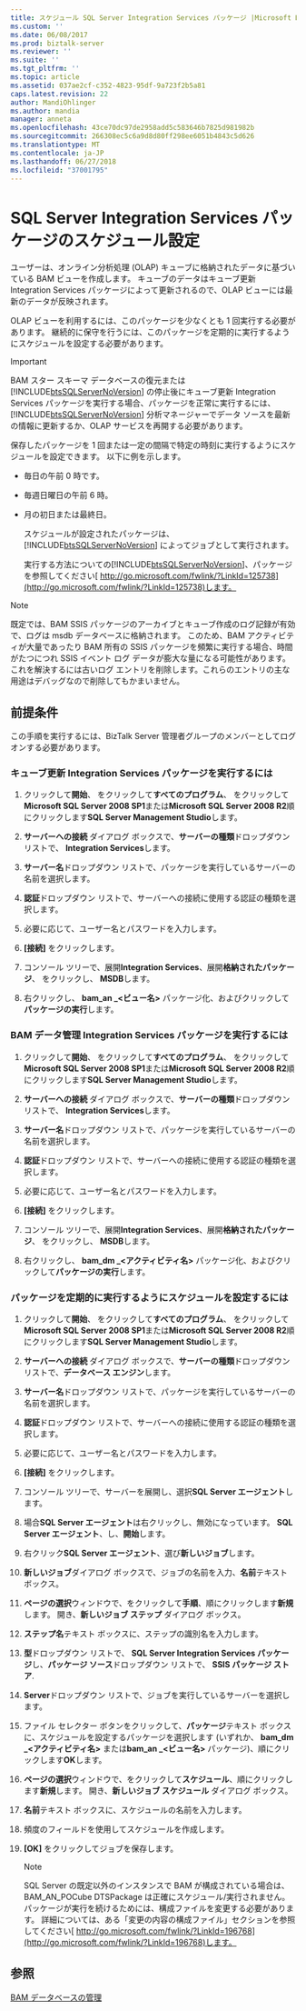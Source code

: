 ```yaml
---
title: スケジュール SQL Server Integration Services パッケージ |Microsoft Docs
ms.custom: ''
ms.date: 06/08/2017
ms.prod: biztalk-server
ms.reviewer: ''
ms.suite: ''
ms.tgt_pltfrm: ''
ms.topic: article
ms.assetid: 037ae2cf-c352-4823-95df-9a723f2b5a81
caps.latest.revision: 22
author: MandiOhlinger
ms.author: mandia
manager: anneta
ms.openlocfilehash: 43ce70dc97de2958add5c583646b7825d981982b
ms.sourcegitcommit: 266308ec5c6a9d8d80ff298ee6051b4843c5d626
ms.translationtype: MT
ms.contentlocale: ja-JP
ms.lasthandoff: 06/27/2018
ms.locfileid: "37001795"
---
```

# <a name="scheduling-sql-server-integration-services-packages"></a>SQL Server Integration Services パッケージのスケジュール設定
ユーザーは、オンライン分析処理 (OLAP) キューブに格納されたデータに基づいている BAM ビューを作成します。 キューブのデータはキューブ更新 Integration Services パッケージによって更新されるので、OLAP ビューには最新のデータが反映されます。  
  
 OLAP ビューを利用するには、このパッケージを少なくとも 1 回実行する必要があります。 継続的に保守を行うには、このパッケージを定期的に実行するようにスケジュールを設定する必要があります。  
  
> [!IMPORTANT]
>  BAM スター スキーマ データベースの復元または [!INCLUDE[btsSQLServerNoVersion](../includes/btssqlservernoversion-md.md)] の停止後にキューブ更新 Integration Services パッケージを実行する場合、パッケージを正常に実行するには、[!INCLUDE[btsSQLServerNoVersion](../includes/btssqlservernoversion-md.md)] 分析マネージャーでデータ ソースを最新の情報に更新するか、OLAP サービスを再開する必要があります。  
  
 保存したパッケージを 1 回または一定の間隔で特定の時刻に実行するようにスケジュールを設定できます。 以下に例を示します。  
  
- 毎日の午前 0 時です。  
  
- 毎週日曜日の午前 6 時。  
  
- 月の初日または最終日。  
  
  スケジュールが設定されたパッケージは、[!INCLUDE[btsSQLServerNoVersion](../includes/btssqlservernoversion-md.md)] によってジョブとして実行されます。  
  
  実行する方法についての[!INCLUDE[btsSQLServerNoVersion](../includes/btssqlservernoversion-md.md)]、パッケージを参照してください[ http://go.microsoft.com/fwlink/?LinkId=125738](http://go.microsoft.com/fwlink/?LinkId=125738)します。  
  
> [!NOTE]
>  既定では、BAM SSIS パッケージのアーカイブとキューブ作成のログ記録が有効で、ログは msdb データベースに格納されます。 このため、BAM アクティビティが大量であったり BAM 所有の SSIS パッケージを頻繁に実行する場合、時間がたつにつれ SSIS イベント ログ データが膨大な量になる可能性があります。 これを解決するには古いログ エントリを削除します。これらのエントリの主な用途はデバッグなので削除してもかまいません。  
  
## <a name="prerequisites"></a>前提条件  
 この手順を実行するには、BizTalk Server 管理者グループのメンバーとしてログオンする必要があります。  
  
### <a name="to-run-the-cube-update-integration-services-package"></a>キューブ更新 Integration Services パッケージを実行するには  
  
1.  クリックして**開始**、 をクリックして**すべてのプログラム**、 をクリックして**Microsoft SQL Server 2008 SP1**または**Microsoft SQL Server 2008 R2**順にクリックします**SQL Server Management Studio**します。  
  
2.  **サーバーへの接続** ダイアログ ボックスで、**サーバーの種類**ドロップダウン リストで、 **Integration Services**します。  
  
3.  **サーバー名**ドロップダウン リストで、パッケージを実行しているサーバーの名前を選択します。  
  
4.  **認証**ドロップダウン リストで、サーバーへの接続に使用する認証の種類を選択します。  
  
5.  必要に応じて、ユーザー名とパスワードを入力します。  
  
6.  **[接続]** をクリックします。  
  
7.  コンソール ツリーで、展開**Integration Services**、展開**格納されたパッケージ**、 をクリックし、 **MSDB**します。  
  
8.  右クリックし、 **bam_an _\<ビュー名\>** パッケージ化、およびクリックして**パッケージの実行**します。  
  
### <a name="to-run-the-maintaining-bam-data-integration-services-package"></a>BAM データ管理 Integration Services パッケージを実行するには  
  
1.  クリックして**開始**、 をクリックして**すべてのプログラム**、 をクリックして**Microsoft SQL Server 2008 SP1**または**Microsoft SQL Server 2008 R2**順にクリックします**SQL Server Management Studio**します。  
  
2.  **サーバーへの接続** ダイアログ ボックスで、**サーバーの種類**ドロップダウン リストで、 **Integration Services**します。  
  
3.  **サーバー名**ドロップダウン リストで、パッケージを実行しているサーバーの名前を選択します。  
  
4.  **認証**ドロップダウン リストで、サーバーへの接続に使用する認証の種類を選択します。  
  
5.  必要に応じて、ユーザー名とパスワードを入力します。  
  
6.  **[接続]** をクリックします。  
  
7.  コンソール ツリーで、展開**Integration Services**、展開**格納されたパッケージ**、 をクリックし、 **MSDB**します。  
  
8.  右クリックし、 **bam_dm _\<アクティビティ名\>** パッケージ化、およびクリックして**パッケージの実行**します。  
  
### <a name="to-schedule-the-packages-to-run-regularly"></a>パッケージを定期的に実行するようにスケジュールを設定するには  
  
1.  クリックして**開始**、 をクリックして**すべてのプログラム**、 をクリックして**Microsoft SQL Server 2008 SP1**または**Microsoft SQL Server 2008 R2**順にクリックします**SQL Server Management Studio**します。  
  
2.  **サーバーへの接続** ダイアログ ボックスで、**サーバーの種類**ドロップダウン リストで、**データベース エンジン**します。  
  
3.  **サーバー名**ドロップダウン リストで、パッケージを実行しているサーバーの名前を選択します。  
  
4.  **認証**ドロップダウン リストで、サーバーへの接続に使用する認証の種類を選択します。  
  
5.  必要に応じて、ユーザー名とパスワードを入力します。  
  
6.  **[接続]** をクリックします。  
  
7.  コンソール ツリーで、サーバーを展開し、選択**SQL Server エージェント**します。  
  
8.  場合**SQL Server エージェント**は右クリックし、無効になっています。 **SQL Server エージェント**、し、**開始**します。  
  
9. 右クリック**SQL Server エージェント**、選び**新しいジョブ**します。  
  
10. **新しいジョブ**ダイアログ ボックスで、ジョブの名前を入力、**名前**テキスト ボックス。  
  
11. **ページの選択**ウィンドウで、をクリックして**手順**、順にクリックします**新規**します。 開き、**新しいジョブ ステップ** ダイアログ ボックス。  
  
12. **ステップ名**テキスト ボックスに、ステップの識別名を入力します。  
  
13. **型**ドロップダウン リストで、 **SQL Server Integration Services パッケージ**し、**パッケージ ソース**ドロップダウン リストで、 **SSIS パッケージ ストア**.  
  
14. **Server**ドロップダウン リストで、ジョブを実行しているサーバーを選択します。  
  
15. ファイル セレクター ボタンをクリックして、**パッケージ**テキスト ボックスに、スケジュールを設定するパッケージを選択します (いずれか、 **bam_dm _\<アクティビティ名\>** または**bam_an _\<ビュー名\>** パッケージ)、順にクリックします**OK**します。  
  
16. **ページの選択**ウィンドウで、をクリックして**スケジュール**、順にクリックします**新規**します。 開き、**新しいジョブ スケジュール** ダイアログ ボックス。  
  
17. **名前**テキスト ボックスに、スケジュールの名前を入力します。  
  
18. 頻度のフィールドを使用してスケジュールを作成します。  
  
19. **[OK]** をクリックしてジョブを保存します。  
  
    > [!NOTE]
    >  SQL Server の既定以外のインスタンスで BAM が構成されている場合は、BAM_AN_POCube DTSPackage は正確にスケジュール/実行されません。 パッケージが実行を続けるためには、構成ファイルを変更する必要があります。 詳細については、ある「変更の内容の構成ファイル」セクションを参照してください[ http://go.microsoft.com/fwlink/?LinkId=196768](http://go.microsoft.com/fwlink/?LinkId=196768)します。  
  
## <a name="see-also"></a>参照  
 [BAM データベースの管理](../core/managing-bam-databases.md)